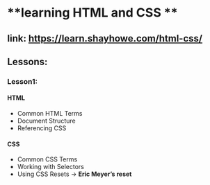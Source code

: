# **learning HTML and CSS **
## link: https://learn.shayhowe.com/html-css/

## Lessons:

### Lesson1:
#### **HTML**
* Common HTML Terms
* Document Structure
* Referencing CSS
#### **CSS**
* Common CSS Terms
* Working with Selectors
* Using CSS Resets -> **Eric Meyer’s reset**
